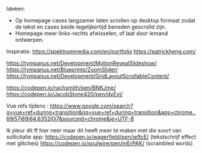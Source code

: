 Ideëen:
- Op homepage cases langzamer laten scrollen op desktop formaat zodat de tekst en cases beide tegelijkertijd beneden gescrolld zijn.
- Homepage meer links-rechts afwisselen, of laat door iemand ontwerpen.


Inspiratie:
https://spektrummedia.com/en/portfolio
https://patrickheng.com/

https://tympanus.net/Development/MotionRevealSlideshow/
https://tympanus.net/Blueprints/ZoomSlider/
https://tympanus.net/Development/GridLayoutScrollableContent/

https://codepen.io/rachsmith/pen/BNKJme/
https://codepen.io/JacobStone420/pen/dyEvl/


Vue refs tijdens <transition>:
https://www.google.com/search?q=vue+ref+during+transition&oq=vue+ref+during+transition&aqs=chrome..69i57j69i64.6352j0j7&sourceid=chrome&ie=UTF-8



Ik pleur dit ff hier neer maar dit heeft meer te maken met die soort van sollicitatie app:
https://codepen.io/wagerfield/pen/wftcE/ (tekstschrijf effect met glitches)
https://codepen.io/soulwire/pen/mErPAK/ (scrambled words)